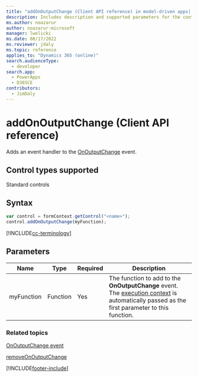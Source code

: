 ```yaml
---
title: "addOnOutputChange (Client API reference) in model-driven apps| MicrosoftDocs"
description: Includes description and supported parameters for the control.addOnOutputChange method.
ms.author: noazarur
author: noazarur-microsoft
manager: lwelicki
ms.date: 08/17/2022
ms.reviewer: jdaly
ms.topic: reference
applies_to: "Dynamics 365 (online)"
search.audienceType: 
  - developer
search.app: 
  - PowerApps
  - D365CE
contributors:
  - JimDaly
---
```

# addOnOutputChange (Client API reference)

Adds an event handler to the [OnOutputChange](../events/onoutputchange.md) event. 

## Control types supported

Standard controls

## Syntax

```JavaScript
var control = formContext.getControl("<name>");
control.addOnOutputChange(myFunction);
```
[!INCLUDE[cc-terminology](../../../../data-platform/includes/cc-terminology.md)]

## Parameters

|Name | Type | Required | Description|
|--|--|--|--|
|myFunction |Function |Yes|The function to add to the **OnOutputChange** event. The [execution context](../../clientapi-execution-context.md) is automatically passed as the first parameter to this function.|

### Related topics

[OnOutputChange event](../events/onoutputchange.md)

[removeOnOutputChange](removeonoutputchange.md) 

[!INCLUDE[footer-include](../../../../../includes/footer-banner.md)]
